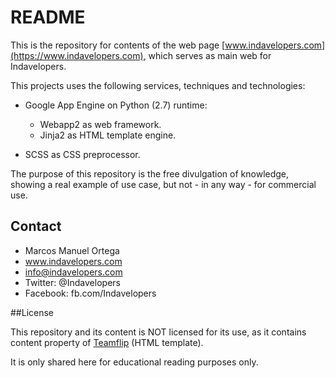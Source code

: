 # README

This is the repository for contents of the web page [www.indavelopers.com](https://www.indavelopers.com), which serves as main web for Indavelopers.

This projects uses the following services, techniques and technologies:

- Google App Engine on Python (2.7) runtime:
	- Webapp2 as web framework.
	- Jinja2 as HTML template engine.
   
- SCSS as CSS preprocessor.

The purpose of this repository is the free divulgation of knowledge, showing a real example of use case, but not - in any way - for commercial use.

## Contact

- Marcos Manuel Ortega
- www.indavelopers.com
- info@indavelopers.com
- Twitter: @Indavelopers
- Facebook: fb.com/Indavelopers

##License

This repository and its content is NOT licensed for its use, as it contains content property of [Teamflip](https://templateflip.com/) (HTML template).

It is only shared here for educational reading purposes only.
